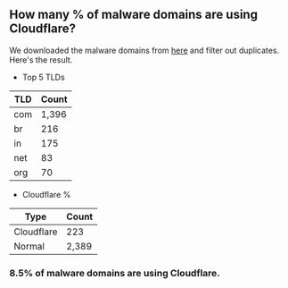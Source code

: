 ## How many % of malware domains are using Cloudflare?


We downloaded the malware domains from [here](https://urlhaus.abuse.ch) and filter out duplicates.
Here's the result.


[//]: # (start replacement)


- Top 5 TLDs

| TLD | Count |
| --- | --- |
| com | 1,396 |
| br | 216 |
| in | 175 |
| net | 83 |
| org | 70 |


- Cloudflare %

| Type | Count |
| --- | --- |
| Cloudflare | 223 |
| Normal | 2,389 |


### 8.5% of malware domains are using Cloudflare.